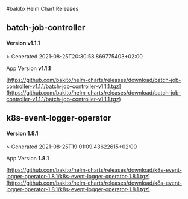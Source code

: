 #bakito Helm Chart Releases

## batch-job-controller

#### Version **v1.1.1**
&gt; Generated 2021-08-25T20:30:58.869775403&#43;02:00

App Version **v1.1.1**

[https://github.com/bakito/helm-charts/releases/download/batch-job-controller-v1.1.1/batch-job-controller-v1.1.1.tgz](https://github.com/bakito/helm-charts/releases/download/batch-job-controller-v1.1.1/batch-job-controller-v1.1.1.tgz)



## k8s-event-logger-operator

#### Version **1.8.1**
&gt; Generated 2021-08-25T19:01:09.43622615&#43;02:00

App Version **1.8.1**

[https://github.com/bakito/helm-charts/releases/download/k8s-event-logger-operator-1.8.1/k8s-event-logger-operator-1.8.1.tgz](https://github.com/bakito/helm-charts/releases/download/k8s-event-logger-operator-1.8.1/k8s-event-logger-operator-1.8.1.tgz)




